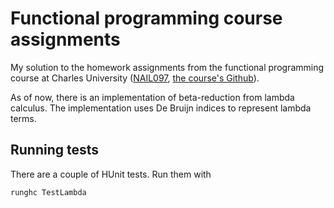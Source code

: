 # Functional programming course assignments
My solution to the homework assignments from the functional programming course at Charles University
([NAIL097](https://is.cuni.cz/studium/predmety/index.php?do=predmet&kod=NAIL097), [the course's Github](https://github.com/vituscze/fp)).

As of now, there is an implementation of beta-reduction from lambda calculus. The implementation uses De Bruijn indices to represent lambda terms.

## Running tests
There are a couple of HUnit tests. Run them with
```
runghc TestLambda
```
